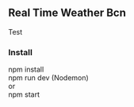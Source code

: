 
## Real Time Weather Bcn 
Test

### Install
npm install<br>
npm run dev (Nodemon)<br>
    or <br>
npm start
